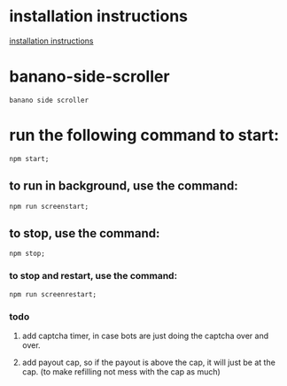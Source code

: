 # installation instructions

  [installation instructions](docs/installation.md)

# banano-side-scroller

    banano side scroller

# run the following command to start:

    npm start;

## to run in background, use the command:

    npm run screenstart;

## to stop, use the command:

    npm stop;

### to stop and restart, use the command:

    npm run screenrestart;

### todo

1. add captcha timer, in case bots are just doing the captcha over and over.

2. add payout cap, so if the payout is above the cap, it will just be at the cap. (to make refilling not mess with the cap as much)
